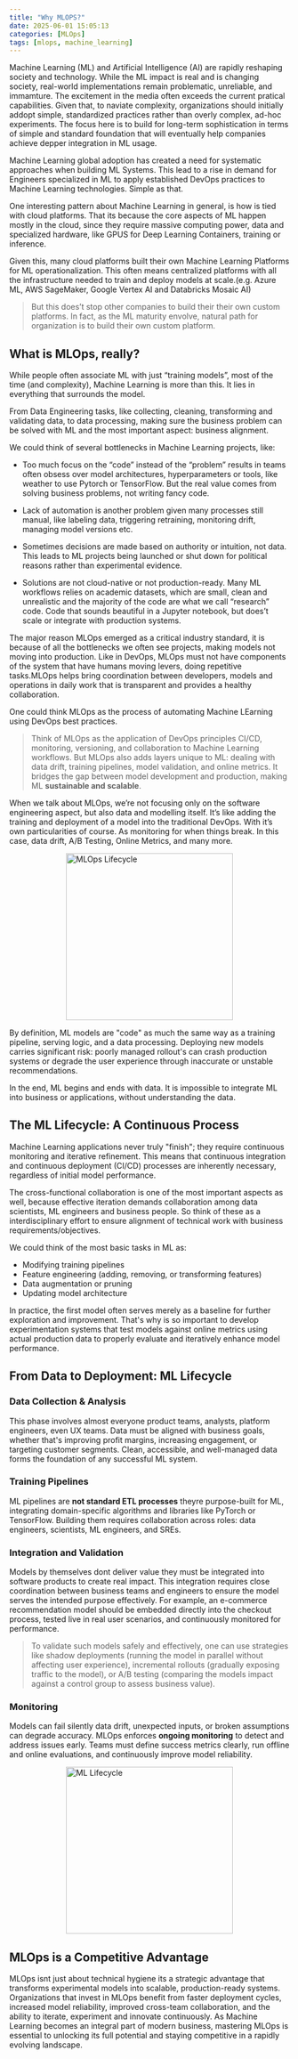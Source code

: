 ```yaml
--- 
title: "Why MLOPS?"
date: 2025-06-01 15:05:13 
categories: [MLOps] 
tags: [mlops, machine_learning] 
--- 
```


Machine Learning (ML) and Artificial Intelligence (AI) are rapidly reshaping society and technology. While the ML impact is real and is changing society, real-world implementations remain problematic, unreliable, and immamture. The excitement in the media often exceeds the current pratical capabilities. Given that, to naviate complexity, organizations should initially addopt simple, standardized practices rather than overly complex, ad-hoc experiments. The focus here is to build for long-term sophistication in terms of simple and standard foundation that will eventually help companies achieve depper integration in ML usage.

Machine Learning global adoption has created a need for systematic approaches when building ML Systems. This lead to a rise in demand for Engineers specialized in ML to apply established DevOps practices to Machine Learning technologies. Simple as that.

One interesting pattern about Machine Learning in general, is how is tied with cloud platforms. That its because the core aspects of ML happen mostly in the cloud, since they require massive computing power, data and specialized hardware, like GPUS for Deep Learning Containers, training or inference.

Given this, many cloud platforms built their own Machine Learning Platforms for ML operationalization. This often means centralized platforms with all the infrastructure needed to train and deploy models at scale.(e.g. Azure ML, AWS SageMaker, Google Vertex AI and Databricks Mosaic AI)

> But this does’t stop other companies to build their their own custom platforms. In fact, as the ML maturity envolve, natural path for organization is to build their own custom platform.

## What is MLOps, really?

While people often associate ML with just “training models”, most of the time (and complexity), Machine Learning is more than this. It lies in everything that surrounds the model.

From Data Engineering tasks, like collecting, cleaning, transforming and validating data, to data processing, making sure the business problem can be solved with ML and the most important aspect: business alignment.

We could think of several bottlenecks in Machine Learning projects, like:

- Too much focus on the “code” instead of the “problem” results in teams often obsess over model architectures, hyperparameters or tools, like weather to use Pytorch or TensorFlow. But the real value comes from solving business problems, not writing fancy code.

- Lack of automation is another problem given many processes still manual, like labeling data, triggering retraining, monitoring drift, managing model versions etc.

- Sometimes decisions are made based on authority or intuition, not data. This leads to ML projects being launched or shut down for political reasons rather than experimental evidence.

- Solutions are not cloud-native or not production-ready. Many ML workflows relies on academic datasets, which are small, clean and unrealistic and the majority of the code are what we call “research” code. Code that sounds beautiful in a Jupyter notebook, but does’t scale or integrate with production systems.

The major reason MLOps emerged as a critical industry standard, it is because of all the bottlenecks we often see projects, making models not moving into production. Like in DevOps, MLOps must not have components of the system that have humans moving levers, doing repetitive tasks.MLOps helps bring coordination between developers, models and operations in daily work that is transparent and provides a healthy collaboration.

One could think MLOps as the process of automating Machine LEarning using DevOps best practices.

> Think of MLOps as the application of DevOps principles CI/CD, monitoring, versioning, and collaboration to Machine Learning workflows. But MLOps also adds layers unique to ML: dealing with data drift, training pipelines, model validation, and online metrics. It bridges the gap between model development and production, making ML **sustainable and scalable**.

When we talk about MLOps, we’re not focusing only on the software engineering aspect, but also data and modelling itself. It’s like adding the training and deployment of a model into the traditional DevOps. With it’s own particularities of course. As monitoring for when things break. In this case, data drift, A/B Testing, Online Metrics, and many more.
<p>
    <img src="/assets/images/2025-06-01-why-mlops-matter/mlops_lifecycle.png" width="300px" alt="MLOps Lifecycle" style="display: block; margin: 0 auto;" />
</p>

By definition, ML models are "code" as much the same way as a training pipeline, serving logic, and a data processing. Deploying new models carries significant risk: poorly managed rollout's can crash production systems or degrade the user experience through inaccurate or unstable recommendations.

In the end, ML begins and ends with data. It is impossible to integrate ML into business or applications, without understanding the data.

## The ML Lifecycle: A Continuous Process

Machine Learning applications never truly "finish"; they require continuous monitoring and iterative refinement. This means that continuous integration and continuous deployment (CI/CD) processes are inherently necessary, regardless of initial model performance.

The cross-functional collaboration is one of the most important aspects as well, because effective iteration demands collaboration among data scientists, ML engineers and business people. So think of these as a interdisciplinary effort to ensure alignment of technical work with business requirements/objectives.

We could think of the most basic tasks in ML as:

* Modifying training pipelines
* Feature engineering (adding, removing, or transforming features)
* Data augmentation or pruning
* Updating model architecture

In practice, the first model often serves merely as a baseline for further exploration and improvement. That's why is so important to develop experimentation systems that test models against online metrics using actual production data to properly evaluate and iteratively enhance model performance.


## From Data to Deployment: ML Lifecycle

### **Data Collection & Analysis**

This phase involves almost everyone product teams, analysts, platform engineers, even UX teams. Data must be aligned with business goals, whether that's improving profit margins, increasing engagement, or targeting customer segments. Clean, accessible, and well-managed data forms the foundation of any successful ML system.

### **Training Pipelines**

ML pipelines are **not standard ETL processes** theyre purpose-built for ML, integrating domain-specific algorithms and libraries like PyTorch or TensorFlow. Building them requires collaboration across roles: data engineers, scientists, ML engineers, and SREs.

### **Integration and Validation**

Models by themselves dont deliver value they must be integrated into software products to create real impact. This integration requires close coordination between business teams and engineers to ensure the model serves the intended purpose effectively. For example, an e-commerce recommendation model should be embedded directly into the checkout process, tested live in real user scenarios, and continuously monitored for performance.

> To validate such models safely and effectively, one can use strategies like shadow deployments (running the model in parallel without affecting user experience), incremental rollouts (gradually exposing traffic to the model), or A/B testing (comparing the models impact against a control group to assess business value).

### **Monitoring**

Models can fail silently data drift, unexpected inputs, or broken assumptions can degrade accuracy. MLOps enforces **ongoing monitoring** to detect and address issues early. Teams must define success metrics clearly, run offline and online evaluations, and continuously improve model reliability.

<p>
    <img src="/assets/images/2025-06-01-why-mlops-matter/ml_lifecycle.png" width="300px" alt="ML Lifecycle" style="display: block; margin: 0 auto;" />
</p>

## MLOps is a Competitive Advantage

MLOps isnt just about technical hygiene its a strategic advantage that transforms experimental models into scalable, production-ready systems. Organizations that invest in MLOps benefit from faster deployment cycles, increased model reliability, improved cross-team collaboration, and the ability to iterate, experiment and innovate continuously. As Machine Learning becomes an integral part of modern business, mastering MLOps is essential to unlocking its full potential and staying competitive in a rapidly evolving landscape.
